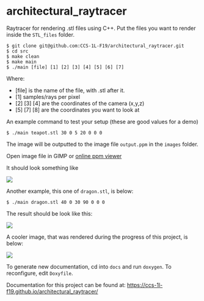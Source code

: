 # architectural_raytracer

Raytracer for rendering .stl files using C++. Put the files you want to render inside the `STL_files` folder.

```
$ git clone git@github.com:CCS-1L-F19/architectural_raytracer.git
$ cd src
$ make clean
$ make main
$ ./main [file] [1] [2] [3] [4] [5] [6] [7]
```

Where:
* [file] is the name of the file, with .stl after it.
* [1] samples/rays per pixel
* [2] [3] [4] are the coordinates of the camera (x,y,z)
* [5] [7] [8] are the coordinates you want to look at

An example command to test your setup (these are good values for a demo)
```
$ ./main teapot.stl 30 0 5 20 0 0 0
```

The image will be outputted to the image file `output.ppm` in the `images` folder.

Open image file in GIMP or [online ppm viewer](http://paulcuth.me.uk/netpbm-viewer/)

It should look something like 

![](https://i.imgur.com/vKxx5uv.png)

Another example, this one of `dragon.stl`, is below:
```
$ ./main dragon.stl 40 0 30 90 0 0 0
```

The result should be look like this:

![](https://i.imgur.com/sNxnaI9.png)

A cooler image, that was rendered during the progress of this project, is below:

![](https://i.imgur.com/AgZUNIn.png)

To generate new documentation, cd into `docs` and run `doxygen`. To reconfigure, edit  `Doxyfile`.

Documentation for this project can be found at: https://ccs-1l-f19.github.io/architectural_raytracer/
